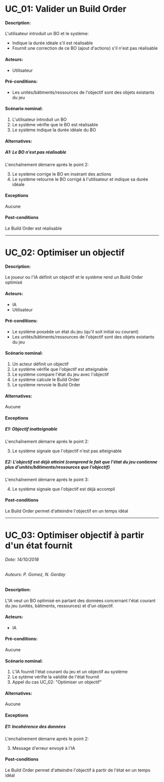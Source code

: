 # UC_01: Valider un Build Order

#### Description: 
L'utilisateur introduit un BO et le système:
* Indique la durée idéale s'il est réalisable
* Fournit une correction de ce BO (ajout d'actions) s'il n'est pas réalisable

#### Acteurs:
* Utilisateur

#### Pré-conditions:
* Les unités/bâtiments/ressources de l'objectif sont des objets existants du jeu

#### Scénario nominal:
1. L'utilisateur introduit un BO
2. Le système vérifie que le BO est réalisable
3. Le système indique la durée idéale du BO

#### Alternatives:
##### A1: Le BO n'est pas réalisable
L'enchaînement démarre aprés le point 2:

3. Le système corrige le BO en insérant des actions
4. Le système retourne le BO corrigé à l'utilisateur et indique sa durée idéale

#### Exceptions
Aucune

#### Post-conditions
Le Build Order est réalisable

---

# UC_02: Optimiser un objectif

#### Description: 
Le joueur ou l'IA définit un objectif et le système rend un Build Order optimisé

#### Acteurs:
* IA
* Utilisateur

#### Pré-conditions:
* Le système possède un état du jeu (qu'il soit initial ou courant)
* Les unités/bâtiments/ressources de l'objectif sont des objets existants du jeu

#### Scénario nominal:
1. Un acteur définit un objectif
2. Le système vérifie que l'objectif est atteignable
3. Le système compare l'état du jeu avec l'objectif
4. Le système calcule le Build Order
5. Le système renvoie le Build Order

#### Alternatives:
Aucune

#### Exceptions
##### E1: Objectif inatteignable
L'enchaînement démarre aprés le point 2:

3. Le système signale que l'objectif n'est pas atteignable

##### E2: L'objectif est déjà atteint (comprend le fait que l'état du jeu contienne plus d'unités/bâtiments/ressources que l'objectif)
L'enchaînement démarre aprés le point 3:

4. Le système signale que l'objectif est déjà accompli

#### Post-conditions
Le Build Order permet d'atteindre l'objectif en un temps idéal

---

# UC_03: Optimiser objectif à partir d'un état fournit

###### Date: 14/10/2018
###### Auteurs: P. Gomez, N. Gerday

#### Description: 
L'IA veut un BO optimisé en partant des données concernant l'état courant du jeu (unités, bâtiments, ressources) et d'un objectif.

#### Acteurs:
* IA

#### Pré-conditions:
Aucune

#### Scénario nominal:
1. L'IA fournit l'état courant du jeu et un objectif au système
2. Le sytème vérifie la validité de l'état fournit
3. Appel du cas UC_02: "Optimiser un objectif"

#### Alternatives:
Aucune

#### Exceptions
##### E1: Incohérence des données
L'enchaînement démarre aprés le point 2:

3. Message d'erreur envoyé à l'IA

#### Post-conditions
Le Build Order permet d'atteindre l'objectif à partir de l'état  en un temps idéal
